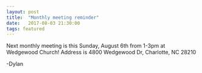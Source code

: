 ```yaml
---
layout: post
title:  "Monthly meeting reminder"
date:   2017-08-03 21:30:00
tags: featured 
---
```


Next monthly meeting is this Sunday, August 6th from 1-3pm at Wedgewood Church! 
Address is 4800 Wedgewood Dr, Charlotte, NC 28210

-Dylan
